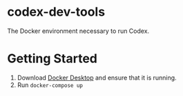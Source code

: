 # codex-dev-tools
The Docker environment necessary to run Codex.

# Getting Started
1. Download [Docker Desktop](https://www.docker.com/products/docker-desktop/) and ensure that it is running.
2. Run `docker-compose up`